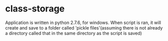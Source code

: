 class-storage
=============
Application is written in python 2.7.6, for windows. When script is ran, it will create and save to a folder called 'pickle files'(assuming there is not already a directory called that in the same directory as the script is saved) 
